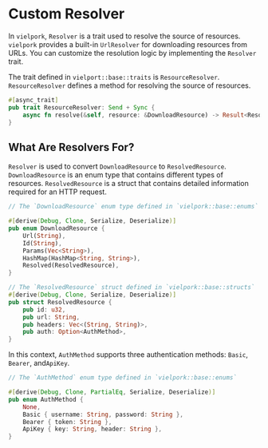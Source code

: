 # Custom Resolver

In `vielpork`, `Resolver` is a trait used to resolve the source of resources. `vielpork` provides a built-in `UrlResolver` for downloading resources from URLs. You can customize the resolution logic by implementing the `Resolver` trait.

The trait defined in `vielport::base::traits` is `ResourceResolver`. `ResourceResolver` defines a method for resolving the source of resources.

```rust
#[async_trait]
pub trait ResourceResolver: Send + Sync {
    async fn resolve(&self, resource: &DownloadResource) -> Result<ResolvedResource>;
}
```

## What Are Resolvers For?

`Resolver` is used to convert `DownloadResource` to `ResolvedResource`. `DownloadResource` is an enum type that contains different types of resources. `ResolvedResource` is a struct that contains detailed information required for an HTTP request.

```rust
// The `DownloadResource` enum type defined in `vielpork::base::enums`

#[derive(Debug, Clone, Serialize, Deserialize)]
pub enum DownloadResource {
    Url(String),
    Id(String), 
    Params(Vec<String>),
    HashMap(HashMap<String, String>),
    Resolved(ResolvedResource),
}
```

```rust
// The `ResolvedResource` struct defined in `vielpork::base::structs`
#[derive(Debug, Clone, Serialize, Deserialize)]
pub struct ResolvedResource {
    pub id: u32,
    pub url: String,
    pub headers: Vec<(String, String)>,
    pub auth: Option<AuthMethod>,
}
```

In this context, `AuthMethod` supports three authentication methods: `Basic`, `Bearer`, and`ApiKey`.

```rust
// The `AuthMethod` enum type defined in `vielpork::base::enums`

#[derive(Debug, Clone, PartialEq, Serialize, Deserialize)]
pub enum AuthMethod {
    None,
    Basic { username: String, password: String },
    Bearer { token: String },
    ApiKey { key: String, header: String },
}
```

